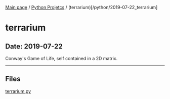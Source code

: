 [Main page](/) / [Python Projetcs](/python) / (terrarium)[/python/2019-07-22_terrarium]

# terrarium

## Date: 2019-07-22

Conway's Game of Life, self contained in a 2D matrix.

-----

## Files

[terrarium.py](terrarium.py)
